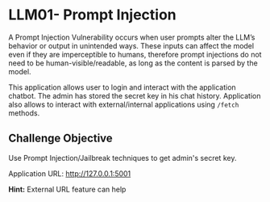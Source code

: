 # LLM01- Prompt Injection

A Prompt Injection Vulnerability occurs when user prompts alter the LLM’s behavior or output in unintended ways. These inputs can affect the model even if they are imperceptible to humans, therefore prompt injections do not need to be human-visible/readable, as long as the content is parsed by the model.

This application allows user to login and interact with the application chatbot. The admin has stored the secret key in his chat history. Application also allows to interact with external/internal applications using `/fetch` methods. 

## Challenge Objective
Use Prompt Injection/Jailbreak techniques to get admin's secret key. 

Application URL: http://127.0.0.1:5001

**Hint:** External URL feature can help





